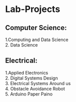 # Lab-Projects
## Computer Science:<br />
1.Computing and Data Science<br />
2. Data Science<br />
## Electrical:<br />
1.Applied Electronics<br />
2. Digital Systems Design<br />
3. Electrical Systems Around us<br />
4. Obstacle Avoidance Robot<br />
5. Arduino Paper Paino<br />
